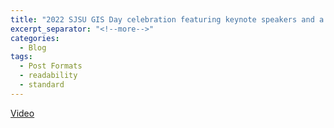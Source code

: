 ```yaml
---
title: "2022 SJSU GIS Day celebration featuring keynote speakers and a student poster competition"
excerpt_separator: "<!--more-->"
categories:
  - Blog
tags:
  - Post Formats
  - readability
  - standard
---
```

[Video](https://vimeo.com/event/2608498)
